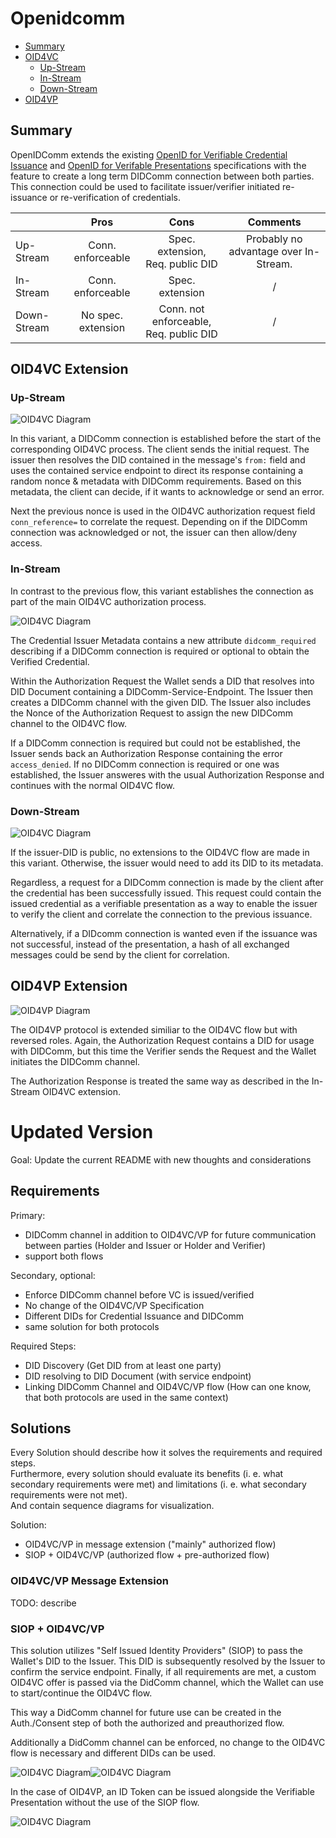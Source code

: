 # Openidcomm

- [Summary](#summary)
- [OID4VC](#oid4vc-extension)
    - [Up-Stream](#up-stream)
    - [In-Stream](#in-stream)
    - [Down-Stream](#down-stream)
- [OID4VP](#oid4vp-extension)

## Summary
OpenIDComm extends the existing [OpenID for Verifiable Credential Issuance](https://openid.bitbucket.io/connect/openid-4-verifiable-credential-issuance-1_0.html#name-credential-issuer-metadata) and [OpenID for Verifable Presentations](https://openid.bitbucket.io/connect/openid-4-verifiable-presentations-1_0.html) specifications with the feature to create a long term DIDComm connection between both parties. This connection could be used to facilitate issuer/verifier initiated re-issuance or re-verification of credentials.

|             |    Pros           |       Cons            |       Comments          |
|-------------|:-----------------:|:---------------------:|:-----------------------:|
| Up-Stream   | Conn. enforceable | Spec. extension, <br> Req. public DID | Probably no advantage over In-Stream.
| In-Stream   | Conn. enforceable | Spec. extension    | /
| Down-Stream | No spec. extension   | Conn. not enforceable, <br> Req. public DID | /


## OID4VC Extension
### Up-Stream
![OID4VC Diagram](/Diagramme/oid4vc_didcomm_preconnection.png "OID4VC Extension")

In this variant, a DIDComm connection is established before the start of the corresponding OID4VC process. The client sends the initial request. The issuer then resolves the DID contained in the message's `from:` field and uses the contained service endpoint to direct its response containing a random nonce & metadata with DIDComm requirements. Based on this metadata, the client can decide, if it wants to acknowledge or send an error.

Next the previous nonce is used in the OID4VC authorization request field `conn_reference=` to correlate the request. Depending on if the DIDComm connection was acknowledged or not, the issuer can then allow/deny access.

### In-Stream
In contrast to the previous flow, this variant establishes the connection as part of the main OID4VC authorization process.

![OID4VC Diagram](/Diagramme/oid4vc_didcomm_midconnection.png "OID4VC Extension")

The Credential Issuer Metadata contains a new attribute `didcomm_required` describing if a DIDComm connection is required or optional to obtain the Verified Credential.

Within the Authorization Request the Wallet sends a DID that resolves into DID Document containing a DIDComm-Service-Endpoint. The Issuer then creates a DIDComm channel with the given DID. The Issuer also includes the Nonce of the Authorization Request to assign the new DIDComm channel to the OID4VC flow.

If a DIDComm connection is required but could not be established, the Issuer sends back an Authorization Response containing the error `access_denied`. If no DIDComm connection is required or one was established, the Issuer answeres with the usual Authorization Response and continues with the normal OID4VC flow.

### Down-Stream
![OID4VC Diagram](/Diagramme/oid4vc_didcomm_postconnection.png "OID4VC Downstream Extension")

If the issuer-DID is public, no extensions to the OID4VC flow are made in this variant. Otherwise, the issuer would need to add its DID to its metadata.

Regardless, a request for a DIDComm connection is made by the client after the credential has been successfully  issued. This request could contain the issued credential as a verifiable presentation as a way to enable the issuer to verify the client and correlate the connection to the previous issuance.

Alternatively, if a DIDcomm connection is wanted even if the issuance was not successful, instead of the presentation, a hash of all exchanged messages could be send by the client for correlation.

## OID4VP Extension
![OID4VP Diagram](/Diagramme/oid4vp_didcomm_midconnection.png "OID4VP Extension")

The OID4VP protocol is extended similiar to the OID4VC flow but with reversed roles. Again, the Authorization Request contains a DID for usage with DIDComm, but this time the Verifier sends the Request and the Wallet initiates the DIDComm channel.

The Authorization Response is treated the same way as described in the In-Stream OID4VC extension.

# Updated Version

Goal: Update the current README with new thoughts and considerations

## Requirements

Primary:
- DIDComm channel in addition to OID4VC/VP for future communication between parties (Holder and Issuer or Holder and Verifier)
- support both flows

Secondary, optional:
- Enforce DIDComm channel before VC is issued/verified
- No change of the OID4VC/VP Specification
- Different DIDs for Credential Issuance and DIDComm
- same solution for both protocols

Required Steps:
- DID Discovery (Get DID from at least one party)
- DID resolving to DID Document (with service endpoint)
- Linking DIDComm Channel and OID4VC/VP flow (How can one know, that both protocols are used in the same context)

## Solutions

Every Solution should describe how it solves the requirements and required steps.  
Furthermore, every solution should evaluate its benefits (i. e. what secondary requirements were met) and limitations (i. e. what secondary requirements were not met).  
And contain sequence diagrams for visualization.

Solution:
- OID4VC/VP in message extension ("mainly" authorized flow)
- SIOP + OID4VC/VP (authorized flow + pre-authorized flow)

### OID4VC/VP Message Extension

TODO: describe

### SIOP + OID4VC/VP

This solution utilizes "Self Issued Identity Providers" (SIOP) to pass the Wallet's DID to the Issuer. This DID is subsequently resolved by the Issuer to confirm the service endpoint. Finally, if all requirements are met, a custom OID4VC offer is passed via the DidComm channel, which the Wallet can use to start/continue the OID4VC flow.

This way a DidComm channel for future use can be created in the Auth./Consent step of both the authorized and preauthorized flow.

Additionally a DidComm channel can be enforced, no change to the OID4VC flow is necessary and different DIDs can be used.

![OID4VC Diagram](/Diagramme/preauth_siop.png)![OID4VC Diagram](/Diagramme/auth_siop.png)

In the case of OID4VP, an ID Token can be issued alongside the Verifiable Presentation without the use of the SIOP flow.

![OID4VC Diagram](/Diagramme/vp_siop.png)